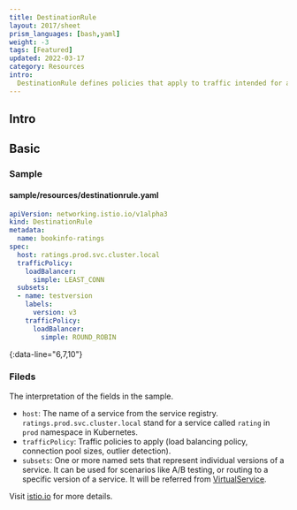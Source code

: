 ```yaml
---
title: DestinationRule
layout: 2017/sheet
prism_languages: [bash,yaml]
weight: -3
tags: [Featured]
updated: 2022-03-17
category: Resources
intro: 
  DestinationRule defines policies that apply to traffic intended for a service after routing has occurred. 
---
```


## Intro

## Basic

### Sample

#### sample/resources/destinationrule.yaml

```yaml
apiVersion: networking.istio.io/v1alpha3
kind: DestinationRule
metadata:
  name: bookinfo-ratings
spec:
  host: ratings.prod.svc.cluster.local
  trafficPolicy:
    loadBalancer:
      simple: LEAST_CONN
  subsets:
  - name: testversion
    labels:
      version: v3
    trafficPolicy:
      loadBalancer:
        simple: ROUND_ROBIN
```
{:data-line="6,7,10"}

### Fileds

The interpretation of the fields in the sample.

- `host`:  The name of a service from the service registry. `ratings.prod.svc.cluster.local` stand for a service called `rating` in `prod` namespace in Kubernetes.
- `trafficPolicy`: Traffic policies to apply (load balancing policy, connection pool sizes, outlier detection). 
- `subsets`: One or more named sets that represent individual versions of a service. It can be used for scenarios like A/B testing, or routing to a specific version of a service. It will be referred from [VirtualService](virtualservice).

Visit [istio.io](https://istio.io/latest/docs/reference/config/networking/destination-rule) for more details.